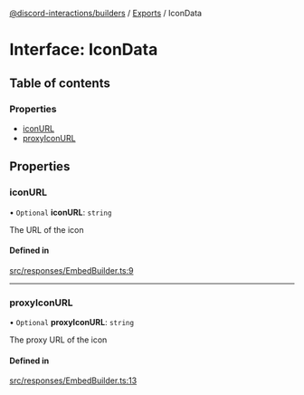 [@discord-interactions/builders](../README.md) / [Exports](../modules.md) / IconData

# Interface: IconData

## Table of contents

### Properties

- [iconURL](IconData.md#iconurl)
- [proxyIconURL](IconData.md#proxyiconurl)

## Properties

### iconURL

• `Optional` **iconURL**: `string`

The URL of the icon

#### Defined in

[src/responses/EmbedBuilder.ts:9](https://github.com/ssMMiles/discord-interactions/blob/fae7bc7/packages/builders/src/responses/EmbedBuilder.ts#L9)

___

### proxyIconURL

• `Optional` **proxyIconURL**: `string`

The proxy URL of the icon

#### Defined in

[src/responses/EmbedBuilder.ts:13](https://github.com/ssMMiles/discord-interactions/blob/fae7bc7/packages/builders/src/responses/EmbedBuilder.ts#L13)
